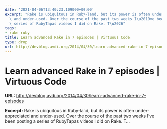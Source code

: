```yaml
---
date: '2021-04-06T13:40:23.109000+00:00'
excerpt: "Rake is ubiquitous in Ruby-land, but its power is often under-appreciated\
  \ and under-used. Over the course of the past two weeks I\u2019ve been posting a\
  \ series of RubyTapas videos I did on Rake. T\u2026"
tags:
- rake ruby
title: Learn advanced Rake in 7 episodes | Virtuous Code
type: drop
url: http://devblog.avdi.org/2014/04/30/learn-advanced-rake-in-7-episodes
---
```


# Learn advanced Rake in 7 episodes | Virtuous Code

**URL:** http://devblog.avdi.org/2014/04/30/learn-advanced-rake-in-7-episodes

**Excerpt:** Rake is ubiquitous in Ruby-land, but its power is often under-appreciated and under-used. Over the course of the past two weeks I’ve been posting a series of RubyTapas videos I did on Rake. T…
